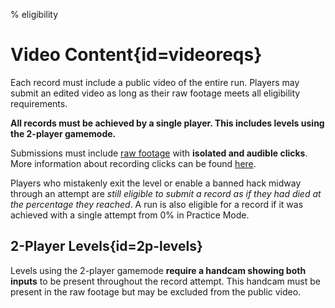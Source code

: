 % eligibility

<div class='panel fade js-scroll-anim' data-anim='fade'>

# Video Content{id=videoreqs}

Each record must include a public video of the entire run. Players may submit an edited video as long as their raw footage meets all eligibility requirements.

**All records must be achieved by a single player. This includes levels using the 2-player gamemode.**

Submissions must include [raw footage](/guidelines/rawfootage) with **isolated and audible clicks**. More information about recording clicks can be found [here](/guidelines/miscellaneous#clicks).

Players who mistakenly exit the level or enable a banned hack midway through an attempt are _still eligible to submit a record as if they had died at the percentage they reached_. A run is also eligible for a record if it was achieved with a single attempt from 0% in Practice Mode.

## 2-Player Levels{id=2p-levels}

Levels using the 2-player gamemode **require a handcam showing both inputs** to be present throughout the record attempt. This handcam must be present in the raw footage but may be excluded from the public video.

</div>
